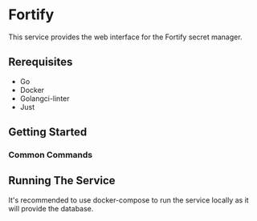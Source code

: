 # Fortify
This service provides the web interface for the Fortify secret manager.

## Rerequisites
- Go
- Docker
- Golangci-linter
- Just

## Getting Started 

### Common Commands

## Running The Service
It's recommended to use docker-compose to run the service locally as it will provide the database.

